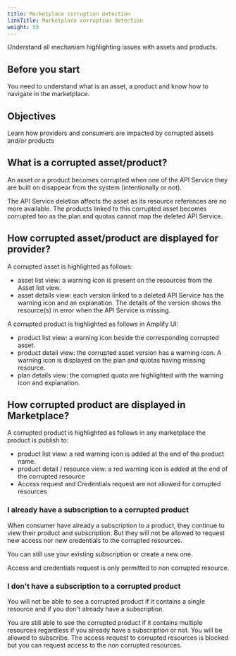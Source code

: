 ```yaml
---
title: Marketplace corruption detection
linkTitle: Marketplace corruption detection
weight: 55
---
```


Understand all mechanism highlighting issues with assets and products.

## Before you start

You need to understand what is an asset, a product and know how to navigate in the marketplace.

## Objectives

Learn how providers and consumers are impacted by corrupted assets and/or products

## What is a corrupted asset/product?

An asset or a product becomes corrupted when one of the API Service they are built on disappear from the system (intentionally or not).

The API Service deletion affects the asset as its resource references are no more available. The products linked to this corrupted asset becomes corrupted too as the plan and quotas cannot map the deleted API Service.

## How corrupted asset/product are displayed for provider?

A corrupted asset is highlighted as follows:

* asset list view: a warning icon is present on the resources from the Asset list view.
* asset details view: each version linked to a deleted API Service has the warning icon and an explanation. The details of the version shows the resource(s) in error when the API Service is missing.

A corrupted product is highlighted as follows in Amplify UI:

* product list view: a warning icon beside the corresponding corrupted asset.
* product detail view: the corrupted asset version has a warning icon. A warning icon is displayed on the plan and quotas having missing resource.
* plan details view: the corrupted quota are highlighted with the warning icon and explanation.

## How corrupted product are displayed in Marketplace?

A corrupted product is highlighted as follows in any marketplace the product is publish to:

* product list view: a red warning icon is added at the end of the product name.
* product detail / resource view: a red warning icon is added at the end of the corrupted resource
* Access request and Credentials request are not allowed for corrupted resources

### I already have a subscription to a corrupted product

When consumer have already a subscription to a product, they continue to view their product and subscription. But they will not be allowed to request new access nor  new credentials to the corrupted resources.

You can still use your existing subscription or create a new one.

Access and credentials request is only permitted to non corrupted resource.

### I don't have a subscription to a corrupted product

You will not be able to see a corrupted product if it contains a single resource and if you don't already have a subscription.

You are still able to see the corrupted product if it contains multiple resources regardless if you already have a subscription or not. You will be allowed to subscribe. The access request to corrupted resources is blocked but you can request access to the non corrupted resources.